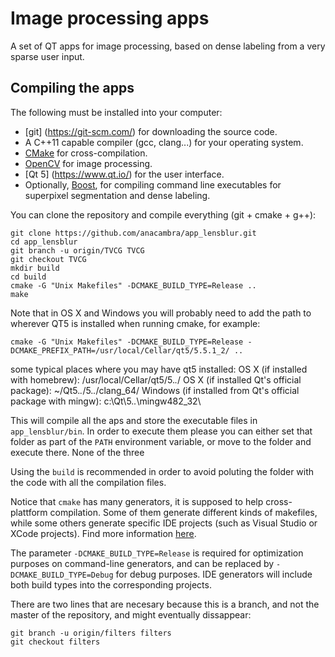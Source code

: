 # Image processing apps
A set of QT apps for image processing, based on dense labeling from a very sparse user input.

## Compiling the apps 

The following must be installed into your computer:
* [git] (https://git-scm.com/) for downloading the source code.
* A C++11 capable compiler (gcc, clang...) for your operating system.
* [CMake](https://cmake.org/) for cross-compilation.
* [OpenCV](http://opencv.org/) for image processing.
* [Qt 5] (https://www.qt.io/) for the user interface.
* Optionally, [Boost](http://www.boost.org/), for compiling command line executables for superpixel segmentation and dense labeling.

You can clone the repository and compile everything (git + cmake + g++):
```
git clone https://github.com/anacambra/app_lensblur.git
cd app_lensblur
git branch -u origin/TVCG TVCG
git checkout TVCG
mkdir build
cd build
cmake -G "Unix Makefiles" -DCMAKE_BUILD_TYPE=Release ..
make
```
Note that in OS X and Windows you will probably need to add the path to wherever QT5 is installed when running cmake, for example:
```
cmake -G "Unix Makefiles" -DCMAKE_BUILD_TYPE=Release -DCMAKE_PREFIX_PATH=/usr/local/Cellar/qt5/5.5.1_2/ ..
```
some typical places where you may have qt5 installed:
OS X (if installed with homebrew): /usr/local/Cellar/qt5/5.*.*/
OS X (if installed Qt's official package): ~/Qt5.*.*/5.*.*/clang_64/
Windows (if installed from Qt's official package with mingw): c:\Qt\5.*.*\mingw482_32\


This will compile all the aps and store the executable files in `app_lensblur/bin`. In order to execute them please you can either set that folder as part of the `PATH` environment variable, or move to the folder and execute there. None of the three  

Using the `build` is recommended in order to avoid poluting the folder with the code with all the compilation files.

Notice that `cmake` has many generators, it is supposed to help cross-plattform compilation. Some of them generate different kinds of makefiles, while some others generate specific IDE projects (such as Visual Studio or XCode projects). Find more information [here](https://cmake.org/cmake/help/v3.0/manual/cmake-generators.7.html).

The parameter `-DCMAKE_BUILD_TYPE=Release` is required for optimization purposes on command-line generators, and can be replaced by `-DCMAKE_BUILD_TYPE=Debug` for debug purposes. IDE generators will include both build types into the corresponding projects. 

There are two lines that are necesary because this is a branch, and not the master of the repository, and might eventually dissappear:
```
git branch -u origin/filters filters
git checkout filters 
``` 

